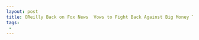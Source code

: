 ```yaml
---
layout: post
title: OReilly Back on Fox News  Vows to Fight Back Against Big Money Totalitarians at Media Matters
tags:
 -
---
```


